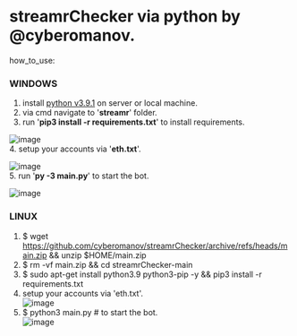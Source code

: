 # streamrChecker via python by @cyberomanov.

how_to_use:  
  
### WINDOWS
  
1. install [python v3.9.1](https://www.python.org/downloads/) on server or local machine.
2. via cmd navigate to '**streamr**' folder.
3. run '**pip3 install -r requirements.txt**' to install requirements.  

![image](https://user-images.githubusercontent.com/41644451/134015582-e53472ca-1da0-45f7-9ad1-eadf9d2bbec3.png)  
4. setup your accounts via '**eth.txt**'.  

![image](https://user-images.githubusercontent.com/41644451/134015744-fa70d06b-c09b-48b5-bcc9-af7ab0a8e10f.png)  
5. run '**py -3 main.py**' to start the bot.  

![image](https://user-images.githubusercontent.com/41644451/134015825-9667bcec-94e4-4058-bb69-b822d8794242.png)  
  
### LINUX 
  
1. $ wget https://github.com/cyberomanov/streamrChecker/archive/refs/heads/main.zip && unzip $HOME/main.zip  
2. $ rm -vf main.zip && cd streamrChecker-main  
3. $ sudo apt-get install python3.9 python3-pip -y && pip3 install -r requirements.txt  
4. setup your accounts via 'eth.txt'.  
![image](https://user-images.githubusercontent.com/41644451/134017847-76f26439-8136-4f80-bc54-4980a0392d4a.png)  
5. $ python3 main.py # to start the bot.  
![image](https://user-images.githubusercontent.com/41644451/134017938-faec6124-a586-420b-9034-56e00265043d.png)

